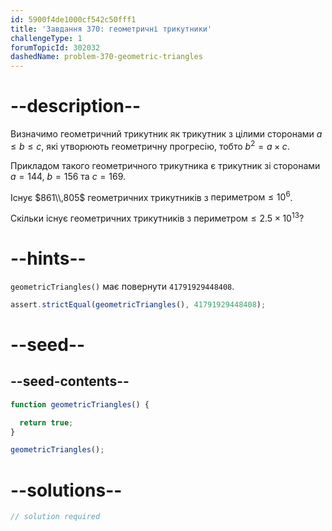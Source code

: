 ```yaml
---
id: 5900f4de1000cf542c50fff1
title: 'Завдання 370: геометричні трикутники'
challengeType: 1
forumTopicId: 302032
dashedName: problem-370-geometric-triangles
---
```


# --description--

Визначимо геометричний трикутник як трикутник з цілими сторонами $a ≤ b ≤ c$, які утворюють геометричну прогресію, тобто $b^2 = a \times c$.

Прикладом такого геометричного трикутника є трикутник зі сторонами $a = 144$, $b = 156$ та $c = 169$.

Існує $861\\,805$ геометричних трикутників з $\text{периметром} ≤ {10}^6$.

Скільки існує геометричних трикутників з $\text{периметром} ≤ 2.5 \times {10}^{13}$?

# --hints--

`geometricTriangles()` має повернути `41791929448408`.

```js
assert.strictEqual(geometricTriangles(), 41791929448408);
```

# --seed--

## --seed-contents--

```js
function geometricTriangles() {

  return true;
}

geometricTriangles();
```

# --solutions--

```js
// solution required
```
